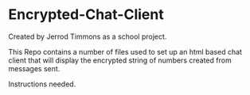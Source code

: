 # Encrypted-Chat-Client
Created by Jerrod Timmons as a school project.

This Repo contains a number of files used to set up an html based chat client that will display the encrypted string of numbers created from messages sent.

Instructions needed.

